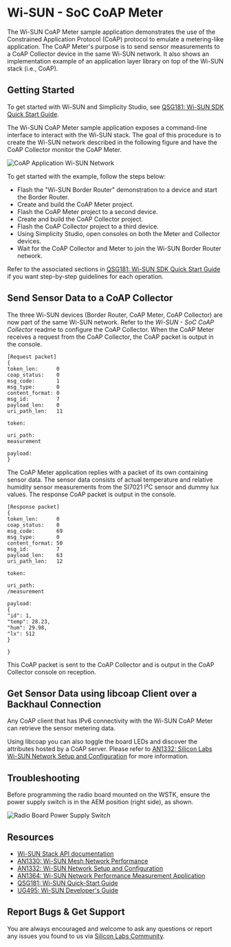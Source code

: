 # Wi-SUN - SoC CoAP Meter

The Wi-SUN CoAP Meter sample application demonstrates the use of the Constrained Application Protocol (CoAP) protocol to emulate a metering-like application. The CoAP Meter's purpose is to send sensor measurements to a CoAP Collector device in the same Wi-SUN network. It also shows an implementation example of an application layer library on top of the Wi-SUN stack (i.e., CoAP).

## Getting Started

To get started with Wi-SUN and Simplicity Studio, see [QSG181: Wi-SUN SDK Quick Start Guide](https://www.silabs.com/documents/public/quick-start-guides/qsg181-wi-sun-sdk-quick-start-guide.pdf).

The Wi-SUN CoAP Meter sample application exposes a command-line interface to interact with the Wi-SUN stack. The goal of this procedure is to create the Wi-SUN network described in the following figure and have the CoAP Collector monitor the CoAP Meter.

![CoAP Application Wi-SUN Network](readme_img1.png)

To get started with the example, follow the steps below:

* Flash the "Wi-SUN Border Router" demonstration to a device and start the Border Router.
* Create and build the CoAP Meter project.
* Flash the CoAP Meter project to a second device.
* Create and build the CoAP Collector project.
* Flash the CoAP Collector project to a third device.
* Using Simplicity Studio, open consoles on both the Meter and Collector devices.
* Wait for the CoAP Collector and Meter to join the Wi-SUN Border Router network.

Refer to the associated sections in [QSG181: Wi-SUN SDK Quick Start Guide](https://www.silabs.com/documents/public/quick-start-guides/qsg181-wi-sun-sdk-quick-start-guide.pdf) if you want step-by-step guidelines for each operation.

## Send Sensor Data to a CoAP Collector

The three Wi-SUN devices (Border Router, CoAP Meter, CoAP Collector) are now part of the same Wi-SUN network. Refer to the *Wi-SUN - SoC CoAP Collector* readme to configure the CoAP Collector. When the CoAP Meter receives a request from the CoAP Collector, the CoAP packet is output in the console.

    [Request packet]
    {
    token_len:      0
    coap_status:    0
    msg_code:       1
    msg_type:       0
    content_format: 0
    msg_id:         7
    payload_len:    0
    uri_path_len:   11

    token:

    uri_path:
    measurement

    payload:
    }

The CoAP Meter application replies with a packet of its own containing sensor data. The sensor data consists of actual temperature and relative humidity sensor measurements from the SI7021 I²C sensor and dummy lux values. The response CoAP packet is output in the console.

    [Response packet]
    {
    token_len:      0
    coap_status:    0
    msg_code:       69
    msg_type:       0
    content_format: 50
    msg_id:         7
    payload_len:    63
    uri_path_len:   12

    token:

    uri_path:
    /measurement

    payload:
    {
    "id": 1,
    "temp": 28.23,
    "hum": 29.98,
    "lx": 512
    }

    }

This CoAP packet is sent to the CoAP Collector and is output in the CoAP Collector console on reception.

## Get Sensor Data using libcoap Client over a Backhaul Connection

Any CoAP client that has IPv6 connectivity with the Wi-SUN CoAP Meter can retrieve the sensor metering data.

Using libcoap you can also toggle the board LEDs and discover the attributes hosted by a CoAP server.
 Please refer to  [AN1332: Silicon Labs Wi-SUN Network Setup and Configuration](https://www.silabs.com/documents/public/application-notes/an1332-wi-sun-network-configuration.pdf) for more information.


## Troubleshooting

Before programming the radio board mounted on the WSTK, ensure the power supply switch is in the AEM position (right side), as shown.

![Radio Board Power Supply Switch](readme_img0.png)

## Resources

* [Wi-SUN Stack API documentation](https://docs.silabs.com/wisun/latest)
* [AN1330: Wi-SUN Mesh Network Performance](https://www.silabs.com/documents/public/application-notes/an1330-wi-sun-network-performance.pdf)
* [AN1332: Wi-SUN Network Setup and Configuration](https://www.silabs.com/documents/public/application-notes/an1332-wi-sun-network-configuration.pdf)
* [AN1364: Wi-SUN Network Performance Measurement Application](https://www.silabs.com/documents/public/application-notes/an1364-wi-sun-network-performance-measurement-app.pdf)
* [QSG181: Wi-SUN Quick-Start Guide](https://www.silabs.com/documents/public/quick-start-guides/qsg181-wi-sun-sdk-quick-start-guide.pdf)
* [UG495: Wi-SUN Developer's Guide](https://www.silabs.com/documents/public/user-guides/ug495-wi-sun-developers-guide.pdf)

## Report Bugs & Get Support

You are always encouraged and welcome to ask any questions or report any issues you found to us via [Silicon Labs Community](https://community.silabs.com/s/topic/0TO1M000000qHc6WAE/wisun).
